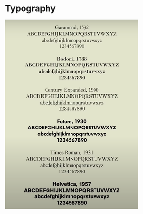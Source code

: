 # Typography
![picture 1](images/5d3fddcc05be3ab27107e98697613dc5f92956171c7d4e2b0e4f5abb10f00b34.png)  
